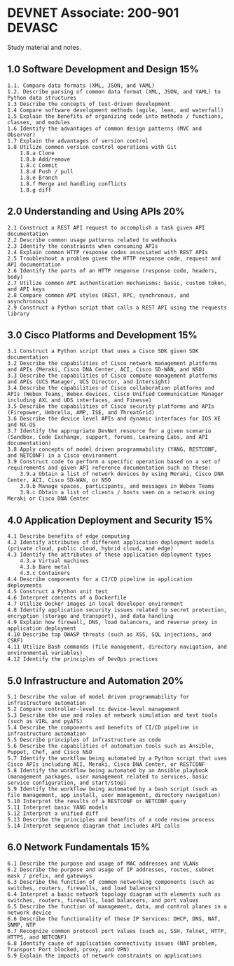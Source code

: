 # DEVNET Associate: 200-901 DEVASC

Study material and notes.

## 1.0 Software Development and Design 15%

    1.1. Compare data formats (XML, JSON, and YAML)
    1.2. Describe parsing of common data format (XML, JSON, and YAML) to Python data structures
    1.3 Describe the concepts of test-driven development
    1.4 Compare software development methods (agile, lean, and waterfall)
    1.5 Explain the benefits of organizing code into methods / functions, classes, and modules
    1.6 Identify the advantages of common design patterns (MVC and Observer)
    1.7 Explain the advantages of version control
    1.8 Utilize common version control operations with Git
        1.8.a Clone
        1.8.b Add/remove
        1.8.c Commit
        1.8.d Push / pull
        1.8.e Branch
        1.8.f Merge and handling conflicts
        1.8.g diff

## 2.0 Understanding and Using APIs 20%

    2.1 Construct a REST API request to accomplish a task given API documentation
    2.2 Describe common usage patterns related to webhooks
    2.3 Identify the constraints when consuming APIs
    2.4 Explain common HTTP response codes associated with REST APIs
    2.5 Troubleshoot a problem given the HTTP response code, request and API documentation
    2.6 Identify the parts of an HTTP response (response code, headers, body)
    2.7 Utilize common API authentication mechanisms: basic, custom token, and API keys
    2.8 Compare common API styles (REST, RPC, synchronous, and asynchronous)
    2.9 Construct a Python script that calls a REST API using the requests library

## 3.0 Cisco Platforms and Development 15%

    3.1 Construct a Python script that uses a Cisco SDK given SDK documentation
    3.2 Describe the capabilities of Cisco network management platforms and APIs (Meraki, Cisco DNA Center, ACI, Cisco SD-WAN, and NSO)
    3.3 Describe the capabilities of Cisco compute management platforms and APIs (UCS Manager, UCS Director, and Intersight)
    3.4 Describe the capabilities of Cisco collaboration platforms and APIs (Webex Teams, Webex devices, Cisco Unified Communication Manager including AXL and UDS interfaces, and Finesse)
    3.5 Describe the capabilities of Cisco security platforms and APIs (Firepower, Umbrella, AMP, ISE, and ThreatGrid)
    3.6 Describe the device level APIs and dynamic interfaces for IOS XE and NX-OS
    3.7 Identify the appropriate DevNet resource for a given scenario (Sandbox, Code Exchange, support, forums, Learning Labs, and API documentation)
    3.8 Apply concepts of model driven programmability (YANG, RESTCONF, and NETCONF) in a Cisco environment
    3.9 Construct code to perform a specific operation based on a set of requirements and given API reference documentation such as these:
        3.9.a Obtain a list of network devices by using Meraki, Cisco DNA Center, ACI, Cisco SD-WAN, or NSO
        3.9.b Manage spaces, participants, and messages in Webex Teams
        3.9.c Obtain a list of clients / hosts seen on a network using Meraki or Cisco DNA Center

## 4.0 Application Deployment and Security 15%

    4.1 Describe benefits of edge computing
    4.2 Identify attributes of different application deployment models (private cloud, public cloud, hybrid cloud, and edge)
    4.3 Identify the attributes of these application deployment types
        4.3.a Virtual machines
        4.3.b Bare metal
        4.3.c Containers
    4.4 Describe components for a CI/CD pipeline in application deployments
    4.5 Construct a Python unit test
    4.6 Interpret contents of a Dockerfile
    4.7 Utilize Docker images in local developer environment
    4.8 Identify application security issues related to secret protection, encryption (storage and transport), and data handling
    4.9 Explain how firewall, DNS, load balancers, and reverse proxy in application deployment
    4.10 Describe top OWASP threats (such as XSS, SQL injections, and CSRF)
    4.11 Utilize Bash commands (file management, directory navigation, and environmental variables)
    4.12 Identify the principles of DevOps practices

## 5.0 Infrastructure and Automation 20%

    5.1 Describe the value of model driven programmability for infrastructure automation
    5.2 Compare controller-level to device-level management
    5.3 Describe the use and roles of network simulation and test tools (such as VIRL and pyATS)
    5.4 Describe the components and benefits of CI/CD pipeline in infrastructure automation
    5.5 Describe principles of infrastructure as code
    5.6 Describe the capabilities of automation tools such as Ansible, Puppet, Chef, and Cisco NSO
    5.7 Identify the workflow being automated by a Python script that uses Cisco APIs including ACI, Meraki, Cisco DNA Center, or RESTCONF
    5.8 Identify the workflow being automated by an Ansible playbook (management packages, user management related to services, basic service configuration, and start/stop)
    5.9 Identify the workflow being automated by a bash script (such as file management, app install, user management, directory navigation)
    5.10 Interpret the results of a RESTCONF or NETCONF query
    5.11 Interpret basic YANG models
    5.12 Interpret a unified diff
    5.13 Describe the principles and benefits of a code review process
    5.14 Interpret sequence diagram that includes API calls

## 6.0 Network Fundamentals 15%

    6.1 Describe the purpose and usage of MAC addresses and VLANs
    6.2 Describe the purpose and usage of IP addresses, routes, subnet mask / prefix, and gateways
    6.3 Describe the function of common networking components (such as switches, routers, firewalls, and load balancers)
    6.4 Interpret a basic network topology diagram with elements such as switches, routers, firewalls, load balancers, and port values
    6.5 Describe the function of management, data, and control planes in a network device
    6.6 Describe the functionality of these IP Services: DHCP, DNS, NAT, SNMP, NTP
    6.7 Recognize common protocol port values (such as, SSH, Telnet, HTTP, HTTPS, and NETCONF)
    6.8 Identify cause of application connectivity issues (NAT problem, Transport Port blocked, proxy, and VPN)
    6.9 Explain the impacts of network constraints on applications

